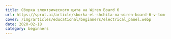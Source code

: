 ```yaml
---
title: Сборка электрического щита на Wiren Board 6
url: https://sprut.ai/article/sborka-el-shchita-na-wiren-board-6-v-tom-chisle-silovaya-chast
cover: /img/articles/educational/beginners/electrical_panel.webp
date: 2020-02-18
category: beginners
---
```


